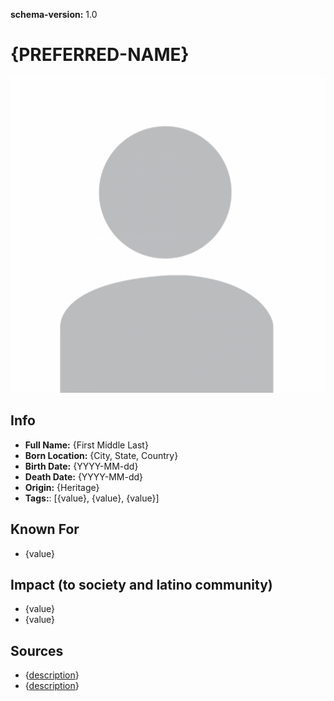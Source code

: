 **schema-version:** 1.0
# {PREFERRED-NAME}

![image description](images/person-image-template.png)

## Info
- **Full Name:** {First Middle Last}
- **Born Location:** {City, State, Country}
- **Birth Date:** {YYYY-MM-dd}
- **Death Date:** {YYYY-MM-dd}
- **Origin:** {Heritage}  
- **Tags:**: [{value}, {value}, {value}]

## Known For
- {value}

## Impact (to society and latino community)
- {value}
- {value}

## Sources
- {[description](link)}
- {[description](link)}